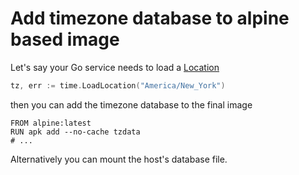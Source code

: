 # Add timezone database to alpine based image

Let's say your Go service needs to load a [Location](https://golang.org/pkg/time/#LoadLocation)

```go
tz, err := time.LoadLocation("America/New_York")
```

then you can add the timezone database to the final image

```docker
FROM alpine:latest
RUN apk add --no-cache tzdata
# ...
```

Alternatively you can mount the host's database file.
